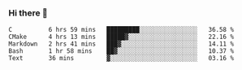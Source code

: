 ### Hi there 👋

<!--
**WShiBin/WShiBin** is a ✨ _special_ ✨ repository because its `README.md` (this file) appears on your GitHub profile.

Here are some ideas to get you started:

- 🔭 I’m currently working on ...
- 🌱 I’m currently learning ...
- 👯 I’m looking to collaborate on ...
- 🤔 I’m looking for help with ...
- 💬 Ask me about ...
- 📫 How to reach me: ...
- 😄 Pronouns: ...
- ⚡ Fun fact: ...
-->

<!--START_SECTION:waka-->
```text
C          6 hrs 59 mins   █████████░░░░░░░░░░░░░░░░   36.58 % 
CMake      4 hrs 13 mins   █████▓░░░░░░░░░░░░░░░░░░░   22.16 % 
Markdown   2 hrs 41 mins   ███▓░░░░░░░░░░░░░░░░░░░░░   14.11 % 
Bash       1 hr 58 mins    ██▓░░░░░░░░░░░░░░░░░░░░░░   10.37 % 
Text       36 mins         ▓░░░░░░░░░░░░░░░░░░░░░░░░   03.16 % 
```
<!--END_SECTION:waka-->

